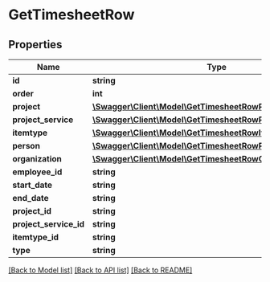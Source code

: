 # GetTimesheetRow

## Properties

 Name                   | Type                                                                                                    | Description | Notes      
------------------------|---------------------------------------------------------------------------------------------------------|-------------|------------
 **id**                 | **string**                                                                                              |             | [optional] 
 **order**              | **int**                                                                                                 |             | [optional] 
 **project**            | [**\Swagger\Client\Model\GetTimesheetRowProject**](GetTimesheetRowProject.md)                           |             | [optional] 
 **project_service**    | [**\Swagger\Client\Model\GetTimesheetRowProjectService**](GetTimesheetRowProjectService.md)             |             | [optional] 
 **itemtype**           | [**\Swagger\Client\Model\GetTimesheetRowItemtype**](GetTimesheetRowItemtype.md)                         |             | [optional] 
 **person**             | [**\Swagger\Client\Model\GetTimesheetRowPersonRelation**](GetTimesheetRowPersonRelation.md)             |             | [optional] 
 **organization**       | [**\Swagger\Client\Model\GetTimesheetRowOrganizationRelation**](GetTimesheetRowOrganizationRelation.md) |             | [optional] 
 **employee_id**        | **string**                                                                                              |             | [optional] 
 **start_date**         | **string**                                                                                              |             | [optional] 
 **end_date**           | **string**                                                                                              |             | [optional] 
 **project_id**         | **string**                                                                                              |             | [optional] 
 **project_service_id** | **string**                                                                                              |             | [optional] 
 **itemtype_id**        | **string**                                                                                              |             | [optional] 
 **type**               | **string**                                                                                              |             | [optional] 

[[Back to Model list]](../README.md#documentation-for-models) [[Back to API list]](../README.md#documentation-for-api-endpoints) [[Back to README]](../README.md)


